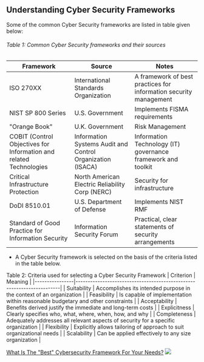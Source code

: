 ## Understanding Cyber Security Frameworks

Some of the common Cyber Security frameworks are listed in table given below:
###### Table 1: Common Cyber Security frameworks and their sources
| Framework                                   | Source                              | Notes                                      |
|---------------------------------------------|-------------------------------------|--------------------------------------------|
| ISO 270XX                                     | International Standards Organization | A framework of best practices for information security management |
| NIST SP 800 Series                          | U.S. Government                     | Implements FISMA requirements               |
| "Orange Book"                               | U.K. Government                     | Risk Management                            |
| COBIT (Control Objectives for Information and related Technologies                                       | Information Systems Audit and Control Organization (ISACA) | Information Technology (IT) governance framework and toolkit |
| Critical Infrastructure Protection          | North American Electric Reliability Corp (NERC) | Security for infrastructure                |
| DoDI 8510.01                                | U.S. Department of Defense          | Implements NIST RMF                         |
| Standard of Good Practice for Information Security | Information Security Forum        | Practical, clear statements of security arrangements |


- A Cyber Security framework is selected on the basis of the criteria listed in the table below.

Table 2: Criteria used for selecting a Cyber Security Framework
| Criterion      | Meaning                                                               |
|----------------|-----------------------------------------------------------------------|
| Suitability    | Accomplishes its intended purpose in the context of an organization    |
| Feasibility    | Is capable of implementation within reasonable budgetary and other constraints |
| Acceptability  | Benefits derived justify the immediate and long-term costs             |
| Explicitness   | Clearly specifies who, what, where, when, how, and why                |
| Completeness   | Adequately addresses all relevant aspects of security for a specific organization |
| Flexibility    | Explicitly allows tailoring of approach to suit organizational needs   |
| Scalability    | Can be applied effectively to any size organization                    |


[What Is The "Best" Cybersecurity Framework For Your Needs?](https://complianceforge.com/grc/nist-800-53-vs-iso-27002-vs-nist-csf-vs-scf)
<img src="https://content.complianceforge.com/graphics/cybersecurity-spectrum-nist-csf-vs-iso-27001-27002-vs-nist-80053-vs-scf.jpg" />

